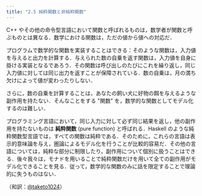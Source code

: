 ```yaml
---
title: "2.5 純粋関数と非純粋関数"
---
```

C++ やその他の命令型言語において関数と呼ばれるものは，数学者が関数と呼ぶものとは異なる．数学における関数は，ただの値から値への対応だ．

プログラムで数学的な関数を実装することはできる：そのような関数は，入力値を与えると出力を計算する．与えられた数の自乗を返す関数は，入力値を自身に掛ける実装となるであろう．その関数は呼び出しのたびにこれを繰り返し，同じ入力値に対しては同じ出力を返すことが保障されている．数の自乗は，月の満ち欠けによって値が変わったりしない．

さらに，数の自乗を計算することは，あなたの飼い犬に好物の餌を与えるような副作用を持たない．そんなことをする "関数" を，数学的な関数としてモデル化するのは難しい．

プログラミング言語において，同じ入力に対して必ず同じ結果を返し，他の副作用を持たないものは **純粋関数** (pure function) と呼ばれる．Haskell のような純粋関数型言語では，すべての関数は純粋である．そのために，これらの言語は表示的意味論を与え，圏論によるモデル化を行うことが比較的容易だ．その他の言語については，純粋な部分に制限したり，副作用について個別に扱うことはできる．後々我々は，モナドを用いることで純粋関数だけを用いて全ての副作用がモデル化できることを見る．従って，数学的な関数のみに話を限定することで理論的に失うものはない．

（和訳：[@taketo1024](https://zenn.dev/taketo1024)）
